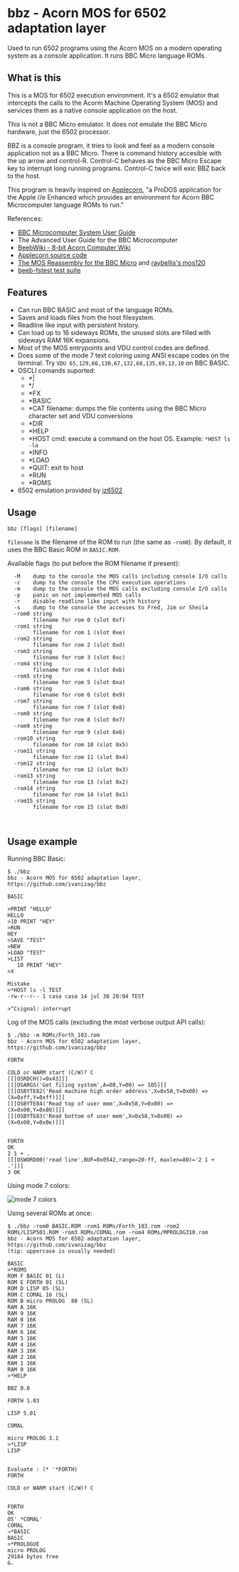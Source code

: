 # bbz - Acorn MOS for 6502 adaptation layer

Used to run 6502 programs using the Acorn MOS on a modern operating system
as a console application. It runs BBC Micro language ROMs.

## What is this

This is a MOS for 6502 execution environment. It's a 6502 emulator that
intercepts the calls to the Acorm Machine Operating System (MOS) and
services them as a native console application on the host.

This is not a BBC Micro emulator. It does not emulate the BBC Micro
hardware, just the 6502 processor.

BBZ is a console program, it tries to look and feel as a modern console
application not as a BBC Micro. There is command history accesible with
the up arrow and control-R. Control-C behaves as the BBC Micro Escape key
to interrupt long running programs. Control-C twice will exic BBZ back to
the host.

This program is heavily inspired on [Applecorn](https://github.com/bobbimanners/Applecorn),
"a ProDOS application for the Apple //e Enhanced which provides an environment
for Acorn BBC Microcomputer language ROMs to run."

References:
- [BBC Microcomputer System User Guide](https://archive.org/details/BBCUG)
- The Advanced User Guide for the BBC Microcomputer
- [BeebWiki - 8-bit Acorn Computer Wiki](http://beebwiki.mdfs.net)
- [Applecorn source code](https://github.com/bobbimanners/Applecorn)
- [The MOS Reassembly for the BBC Micro](https://tobylobster.github.io/mos/mos/index.html) and [raybellis's mos120](https://github.com/raybellis/mos120)
- [beeb-fstest test suite](https://github.com/tom-seddon/beeb-fstest)

## Features
- Can run BBC BASIC and most of the language ROMs.
- Saves and loads files from the host filesystem.
- Readline like input with persistent history.
- Can load up to 16 sideways ROMs, the unused slots are filled with sideways RAM 16K expansions.
- Most of the MOS entrypoints and VDU control codes are defined.
- Does some of the mode 7 text coloring using ANSI escape codes on the terminal. Try `VDU 65,129,66,130,67,132,68,135,69,13,10` on BBC BASIC.
- OSCLI comands suported:
  - *|
  - */
  - *FX
  - *BASIC
  - *CAT filename: dumps the file contents using the BBC Micro character set and VDU conversions
  - *DIR
  - *HELP
  - *HOST cmd: execute a command on the host OS. Example: `*HOST ls -la`
  - *INFO
  - *LOAD
  - *QUIT: exit to host
  - *RUN
  - *ROMS
- 6502 emulation provided by [iz6502](https://github.com/ivanizag/iz6502)

## Usage 

```
bbz [flags] [filename]
```

`filename` is the filename of the ROM to run (the same as `-rom0`). By default, it
uses the BBC Basic ROM in `BASIC.ROM`.

AvaIlable flags (to put before the ROM filename if present):

``` 
  -M	dump to the console the MOS calls including console I/O calls
  -c	dump to the console the CPU execution operations
  -m	dump to the console the MOS calls excluding console I/O calls
  -p	panic on not implemented MOS calls
  -r	disable readline like input with history
  -s	dump to the console the accesses to Fred, Jim or Sheila
  -rom0 string
    	filename for rom 0 (slot 0xf)
  -rom1 string
    	filename for rom 1 (slot 0xe)
  -rom2 string
    	filename for rom 2 (slot 0xd)
  -rom3 string
    	filename for rom 3 (slot 0xc)
  -rom4 string
    	filename for rom 4 (slot 0xb)
  -rom5 string
    	filename for rom 5 (slot 0xa)
  -rom6 string
    	filename for rom 6 (slot 0x9)
  -rom7 string
    	filename for rom 7 (slot 0x8)
  -rom8 string
    	filename for rom 8 (slot 0x7)
  -rom9 string
    	filename for rom 9 (slot 0x6)
  -rom10 string
    	filename for rom 10 (slot 0x5)
  -rom11 string
    	filename for rom 11 (slot 0x4)
  -rom12 string
    	filename for rom 12 (slot 0x3)
  -rom13 string
    	filename for rom 13 (slot 0x2)
  -rom14 string
    	filename for rom 14 (slot 0x1)
  -rom15 string
    	filename for rom 15 (slot 0x0)



```

## Usage example

Running BBC Basic:
```
$ ./bbz
bbz - Acorn MOS for 6502 adaptation layer, https://github.com/ivanizag/bbz

BASIC

>PRINT "HELLO"
HELLO
>10 PRINT "HEY"
>RUN
HEY
>SAVE "TEST"
>NEW
>LOAD "TEST"
>LIST
   10 PRINT "HEY"
>X

Mistake
>*HOST ls -l TEST
-rw-r--r-- 1 casa casa 14 jul 30 20:04 TEST

>^Csignal: interrupt
```

Log of the MOS calls (excluding the most verbose output API calls):
```
$ ./bbz -m ROMs/Forth_103.rom
bbz - Acorn MOS for 6502 adaptation layer, https://github.com/ivanizag/bbz

FORTH

COLD or WARM start (C/W)? C
[[[OSRDCH()=0x43]]]
[[[OSARGS('Get filing system',A=00,Y=00) => 105]]]
[[[OSBYTE82('Read machine high order address',X=0x58,Y=0x00) => (X=0xff,Y=0xff)]]]
[[[OSBYTE84('Read top of user mem',X=0x58,Y=0x00) => (X=0x00,Y=0x80)]]]
[[[OSBYTE83('Read bottom of user mem',X=0x58,Y=0x00) => (X=0x00,Y=0x0e)]]]


FORTH
OK
2 1 + .
[[[OSWORD00('read line',BUF=0x0542,range=20-ff, maxlen=80)='2 1 + .']]]
3 OK

```

Using mode 7 colors:

![mode 7 colors](doc/vdu_colors.png)

Using several ROMs at once:
```
$ ./bbz -rom0 BASIC.ROM -rom1 ROMs/Forth_103.rom -rom2 ROMs/LISP501.ROM -rom3 ROMs/COMAL.rom -rom4 ROMs/MPROLOG310.rom 
bbz - Acorn MOS for 6502 adaptation layer, https://github.com/ivanizag/bbz
(tip: uppercase is usually needed)

BASIC
>*ROMS
ROM F BASIC 01 (L)
ROM E FORTH 01 (SL)
ROM D LISP 05 (SL)
ROM C COMAL 16 (SL)
ROM B micro PROLOG  80 (SL)
RAM A 16K
RAM 9 16K
RAM 8 16K
RAM 7 16K
RAM 6 16K
RAM 5 16K
RAM 4 16K
RAM 3 16K
RAM 2 16K
RAM 1 16K
RAM 0 16K
>*HELP

BBZ 0.0

FORTH 1.03

LISP 5.01

COMAL

micro PROLOG 3.1
>*LISP
LISP


Evaluate : (* '*FORTH)
FORTH

COLD or WARM start (C/W)? C


FORTH
OK
OS' *COMAL'
COMAL
→*BASIC
BASIC
>*PROLOGUE
micro PROLOG
29184 bytes free
&.


```
